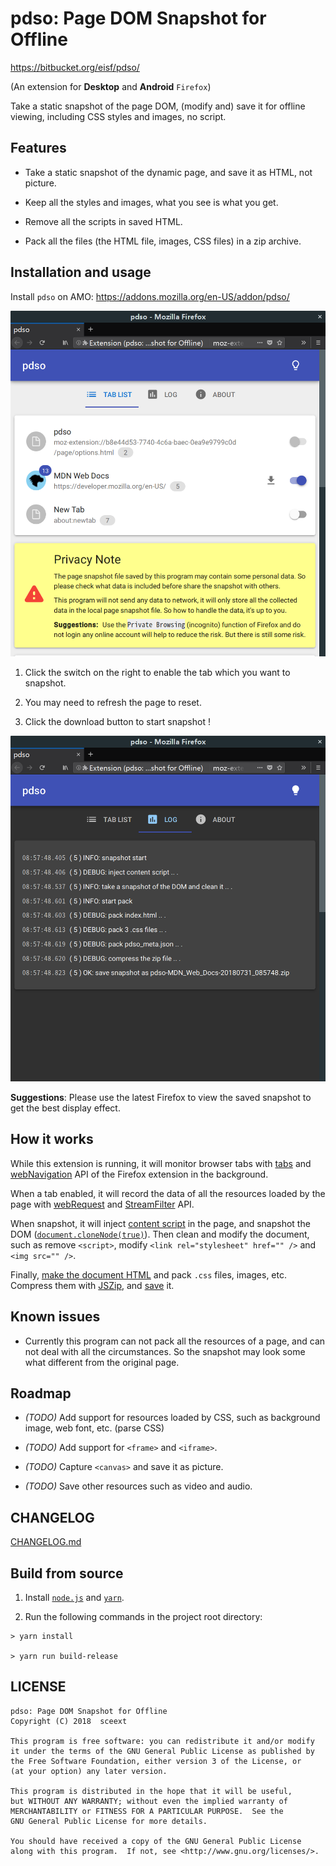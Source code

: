 <!-- README.md, pdso/doc/en/ -->

# pdso: Page DOM Snapshot for Offline
<https://bitbucket.org/eisf/pdso/>

(An extension for **Desktop** and **Android** `Firefox`)

Take a static snapshot of the page DOM,
 (modify and) save it for offline viewing,
 including CSS styles and images, no script.


## Features

+ Take a static snapshot of the dynamic page, and save it as HTML, not picture.

+ Keep all the styles and images, what you see is what you get.

+ Remove all the scripts in saved HTML.

+ Pack all the files (the HTML file, images, CSS files) in a zip archive.


## Installation and usage

Install `pdso` on AMO: <https://addons.mozilla.org/en-US/addon/pdso/>

![tab_list](doc/p/en-tab_list.png)

1. Click the switch on the right to enable the tab which you want to snapshot.

2. You may need to refresh the page to reset.

3. Click the download button to start snapshot !

![tab_list](doc/p/en-tab_log.png)

**Suggestions**: Please use the latest Firefox to view the saved snapshot to
 get the best display effect.


## How it works

While this extension is running, it will monitor browser tabs with
 [tabs](https://developer.mozilla.org/en-US/docs/Mozilla/Add-ons/WebExtensions/API/tabs)
 and
 [webNavigation](https://developer.mozilla.org/en-US/docs/Mozilla/Add-ons/WebExtensions/API/webNavigation)
 API of the Firefox extension in the background.

When a tab enabled,
 it will record the data of all the resources loaded by the page with
 [webRequest](https://developer.mozilla.org/en-US/docs/Mozilla/Add-ons/WebExtensions/API/webRequest)
 and
 [StreamFilter](https://developer.mozilla.org/en-US/docs/Mozilla/Add-ons/WebExtensions/API/webRequest/StreamFilter)
 API.

When snapshot, it will inject
 [content script](https://developer.mozilla.org/en-US/docs/Mozilla/Add-ons/WebExtensions/API/contentScripts)
 in the page, and snapshot the DOM
 ([`document.cloneNode(true)`](https://developer.mozilla.org/en-US/docs/Web/API/Node/cloneNode)).
Then clean and modify the document, such as remove `<script>`,
 modify `<link rel="stylesheet" href="" />` and `<img src="" />`.

Finally,
 [make the document HTML](https://developer.mozilla.org/en-US/docs/Web/API/XMLSerializer)
 and pack `.css` files, images, etc.
Compress them with [JSZip](https://stuk.github.io/jszip/), and
 [save](https://developer.mozilla.org/en-US/docs/Mozilla/Add-ons/WebExtensions/API/downloads)
 it.


## Known issues

+ Currently this program can not pack all the resources of a page,
   and can not deal with all the circumstances.
  So the snapshot may look some what different from the original page.


## Roadmap

+ *(TODO)* Add support for resources loaded by CSS, such as background image,
  web font, etc.  (parse CSS)

+ *(TODO)* Add support for `<frame>` and `<iframe>`.

+ *(TODO)* Capture `<canvas>` and save it as picture.

+ *(TODO)* Save other resources such as video and audio.


## CHANGELOG

[CHANGELOG.md](CHANGELOG.md)


## Build from source

1. Install [`node.js`](https://nodejs.org/en/) and
  [`yarn`](https://yarnpkg.com/en/).

2. Run the following commands in the project root directory:

  ```
  > yarn install

  > yarn run build-release

  ```


## LICENSE

```
pdso: Page DOM Snapshot for Offline
Copyright (C) 2018  sceext

This program is free software: you can redistribute it and/or modify
it under the terms of the GNU General Public License as published by
the Free Software Foundation, either version 3 of the License, or
(at your option) any later version.

This program is distributed in the hope that it will be useful,
but WITHOUT ANY WARRANTY; without even the implied warranty of
MERCHANTABILITY or FITNESS FOR A PARTICULAR PURPOSE.  See the
GNU General Public License for more details.

You should have received a copy of the GNU General Public License
along with this program.  If not, see <http://www.gnu.org/licenses/>.
```
